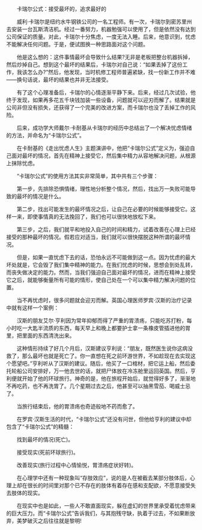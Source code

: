　　卡瑞尔公式：接受最坏的，追求最好的

　　威利·卡瑞尔是纽约水牛钢铁公司的一名工程师。有一次，卡瑞尔到密苏里州去安装一台瓦斯清洁机。经过一番努力，机器勉强可以使用了，但是依然没有达到公司保证的质量。对此，卡瑞尔十分焦虑，一度无法入睡。后来，他意识到，忧虑不能解决任何问题。于是，便试图换一种思路面对这个问题。

　　他是这么想的：这件事情最坏会导致什么结果?无非是老板把整台机器拆掉，然后炒掉自己。想到这个最坏的结果后，卡瑞尔对自己说：“如果丢掉了这份工作，我该怎么办?”然后，他发现，当时机修工程师普遍紧缺，找一份新工作并不难——换句话说，最坏的结果也并非无法接受。

　　有了这个心理准备后，卡瑞尔的心情逐渐平静下来。后来，经过几次试验，他终于发现，如果再多花五千块钱加装一些设备，问题就可以迎刃而解了。结果就是公司非但没有损失，还获得了一个完美的改进方案，而卡瑞尔也没了丢掉工作的风险。

　　后来，成功学大师戴尔·卡耐基从卡瑞尔的经历中总结出了一个解决忧虑情绪的方法，并命名为“卡瑞尔公式”。

　　在卡耐基的《走出忧虑人生》主题演讲中，他把“卡瑞尔公式”定义为，强迫自己面对最坏的情况，首先在精神上接受它，然后集中精力从容地解决问题，从根源上抹除忧虑。

　　“卡瑞尔公式”的使用方法其实非常简单，其中共有三个步骤：

　　第一步，先排除恐惧情绪，理性地分析整个情况，然后，找出万一失败可能导致的最坏的情况是什么。

　　第二步，找出可能发生的最坏情况之后，让自己在必要的时候能够接受它。这样一来，即使事情真的无法挽回了，我们也可以很快地放松下来。

　　第三步，之后，我们就平和地投入自己的时间和精力，试着改善在心理上已经接受的那种最坏的情况。假若应对适当，我们就可以很快摆脱这种所谓的最坏情况。

　　但是，如果一直忧虑下去的话，恐怕永远不可能做到这一点。因为忧虑的最大坏处就是，它会毁了我们集中精神的能力。在我们忧虑的时候，思想会到处乱转，而丧失做决定的能力。然而，当我们强迫自己面对最坏的情况，进而在精神上接受它之后，就能够衡量所有可能的情形，使自己处在一个可以集中精力解决问题的位置。

　　当不再忧虑时，很多问题就会迎刃而解。英国心理医师罗宾·汉斯的治疗记录中就有这样一个案例：

　　汉斯的朋友艾尔·亨利因为常年抑郁而得了严重的胃溃疡，只能吃苏打粉，每小时吃一大匙半流质的东西，每天早上和晚上都要护士拿一条橡皮管插进他的胃里，把里面的东西清洗出来。

　　这种情形持续了好几个月后，汉斯建议亨利说：“朋友，既然医生说你这病没救了，那么最坏也就是死亡了。你一直想在死之前环游世界，不如趁现在去实现这个愿望吧。”亨利听从了汉斯的建议。随后，他买了一口棺材，把它运上船，然后委托轮船公司安排好，万一他去世的话，就把尸体放在冷冻舱里运回英国。然后，亨利便就开始了他的环球旅行。神奇的是，他在旅程开始后，就觉得好多了，渐渐地不再吃药，也不再洗胃了。几个星期过去之后，他甚至可以抽黑雪茄、喝威士忌了。

　　当旅行结束后，他的胃溃疡也奇迹般地不药而愈了。

　　在罗宾·汉斯生活的时代，“卡瑞尔公式”还没有问世，但他给亨利的建议中却包含了“卡瑞尔公式”的精髓：

　　找到最坏的情况(死亡)。

　　接受现实(死前环球旅行)。

　　改善现实(旅行过程中心情愉悦，胃溃疡症状好转)。

　　在心理学中还有一种现象叫“存肢效应”，说的是人在被截去某部分肢体后，心理上却在很长的时间里对那个已不存在的肢体有着存在感和支配欲，不愿意接受失去肢体的现实。

　　在现实中也是如此，一些人不敢直面现实，躲在虚幻的世界里承受着忧虑带来的巨大压力。而“卡瑞尔公式”告诉我们，与其抱残守缺，执着于过去，不如果断放弃，美梦破灭之后往往就是黎明!